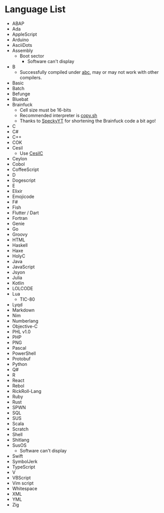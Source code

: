 # Language List
- ABAP
- Ada
- AppleScript
- Arduino
- AsciiDots
- Assembly
  - Boot sector
    - Software can't display
- B
  - Successfully compiled under [abc](https://github.com/aap/abc), may or may not work with other compilers.
- Basic
- Batch
- Befunge
- Bluebat
- Brainfuck
  - Cell size must be 16-bits
  - Recommended interpreter is [copy.sh](https://copy.sh/brainfuck/)
  - Thanks to [SpeckyYT](https://github.com/SpeckyYT) for shortening the Brainfuck code a bit ago!
- C
- C#
- C++
- COK
- Cesil
  - Use [CesilC](https://github.com/danik4985/cesilc)
- Ceylon
- Cobol
- CoffeeScript
- D
- Dogescript
- E
- Elixir
- Emojicode
- F#
- Fish
- Flutter / Dart
- Fortran
- Genie
- Go
- Groovy
- HTML
- Haskell
- Haxe
- HolyC
- Java
- JavaScript
- Jsyon
- Julia
- Kotlin
- LOLCODE
- Lua
  - TIC-80
- Lyqd
- Markdown
- Nim
- Numberlang
- Objective-C
- PHL v1.0
- PHP
- PNG
- Pascal
- PowerShell
- Protobuf
- Python
- Q#
- R
- React
- Rebol
- RickRoll-Lang
- Ruby
- Rust
- SPWN
- SQL
- SUS
- Scala
- Scratch
- Shell
- Shitlang
- SusOS
  - Software can't display
- Swift
- SymbolJerk
- TypeScript
- V
- VBScript
- Vim script
- Whitespace
- XML
- YML
- Zig
